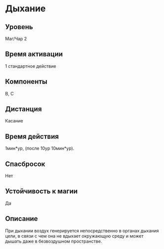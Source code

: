 # Дыхание

## Уровень
Маг/Чар 2
## Время активации
1 стандартное действие
## Компоненты
В, С
## Дистанция
Касание
## Время действия
1мин\*ур, (после 10ур 10мин*ур).
## Спасбросок
Нет
## Устойчивость к магии
Да
## Описание
При дыхании воздух генерируется непосредственно в органах дыхания цели, в связи с чем она не вдыхает окружающую среду и может дышать даже в безвоздушном пространстве.